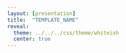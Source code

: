 ```yaml
---
layout: [presentation]
title:  "TEMPLATE_NAME"
reveal:
  theme: ../../../css/theme/whiteish
  center: true
---
```


